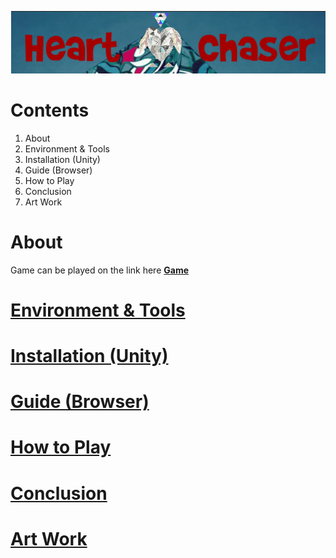 
![HartChaser Logo](https://github.com/VytasHub/UnityGameBrowser/blob/master/FinishedBrowser/Assets/MainLogo.png "HartChaser")

Contents
====================
1. About
2. Environment & Tools
3. Installation (Unity)
4. Guide (Browser)
5. How to Play
6. Conclusion
7. Art Work  


About
=============
Game can be played on the link here <a href="http://www.ronanconnolly.ie/unity/heartchaser/game.html "><strong>Game</strong> 






Environment & Tools
=============

Installation (Unity)
=============

Guide (Browser)
=============

How to Play
=============

Conclusion
=============

Art Work  
=============



